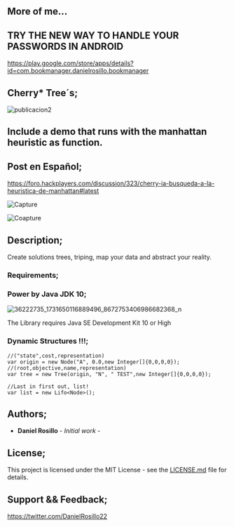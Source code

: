 ## More of me...

## TRY THE NEW WAY TO HANDLE YOUR PASSWORDS IN ANDROID
https://play.google.com/store/apps/details?id=com.bookmanager.danielrosillo.bookmanager

## Cherry* Tree´s;

![publicacion2](https://user-images.githubusercontent.com/23446483/42411673-633efda2-81c5-11e8-9584-a01dc240d8c2.jpg)

## Include a demo that runs with the manhattan heuristic as function.

## Post en Español;
https://foro.hackplayers.com/discussion/323/cherry-ia-busqueda-a-la-heuristica-de-manhattan#latest

![Capture](https://user-images.githubusercontent.com/23446483/62000626-65768480-b0a1-11e9-8977-e740d4227795.PNG)

![Coapture](https://user-images.githubusercontent.com/23446483/62000625-65768480-b0a1-11e9-941a-490544222492.PNG)

## Description;

Create solutions trees, triping, map your data and abstract your reality.

### Requirements;

### Power by Java JDK 10;
![36222735_1731650116889496_8672753406986682368_n](https://user-images.githubusercontent.com/23446483/41886236-26f7ba94-78c1-11e8-963a-cae5eccb6394.jpg)

The Library requires Java SE Development Kit 10 or High

### Dynamic Structures !!!;

```
//("state",cost,representation)
var origin = new Node("A", 0.0,new Integer[]{0,0,0,0});
//(root,objective,name,representation)
var tree = new Tree(origin, "N", " TEST",new Integer[]{0,0,0,0});

//Last in first out, list!
var list = new Lifo<Node>();

```

## Authors;

* **Daniel Rosillo** - *Initial work* -

## License;

This project is licensed under the MIT License - see the [LICENSE.md](LICENSE.md) file for details.

## Support && Feedback;
https://twitter.com/DanielRosillo22
